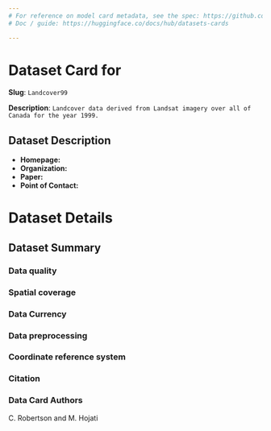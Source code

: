 ```yaml
---
# For reference on model card metadata, see the spec: https://github.com/huggingface/hub-docs/blob/main/datasetcard.md?plain=1
# Doc / guide: https://huggingface.co/docs/hub/datasets-cards

---
```


# Dataset Card for 

**Slug**: `Landcover99`

**Description**: `Landcover data derived from Landsat imagery over all of Canada for the year 1999.`

## Dataset Description

- **Homepage:** 
- **Organization:** 
- **Paper:** 
- **Point of Contact:** 


# Dataset Details
## Dataset Summary

### Data quality

### Spatial coverage

### Data Currency 

### Data preprocessing

### Coordinate reference system

<!-- This section provides another layer of transparency and accountability. Whose views is this model card representing? How many voices were included in its construction? Etc. -->

### Citation

<!-- If there is a paper or blog post introducing the model, the APA and Bibtex information for that should go in this section. -->


### Data Card Authors
C. Robertson and M. Hojati
<!-- This section provides another layer of transparency and accountability. Whose views is this model card representing? How many voices were included in its construction? Etc. -->

